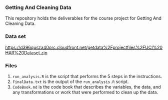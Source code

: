### Getting And Cleaning Data

This repository holds the deliverables for the course project for Getting And Cleaning Data.

### Data set

https://d396qusza40orc.cloudfront.net/getdata%2Fprojectfiles%2FUCI%20HAR%20Dataset.zip

### Files

1.  `run_analysis.R` is the script that performs the 5 steps in the instructions.
2.  `FinalData.txt` is the output of the `run_analysis.R` script.
3.  `CodeBook.md` is the code book that describes the variables, the data, and any transformations or work that were performed to clean up the data.